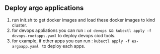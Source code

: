 


## Deploy argo applications

1. run init.sh to get docker images and load these docker images to kind cluster.
2. for devops appliations you can run : `cd devops && kubectl apply -f devops-rootapps.yaml` to deploy devops cicd tools.
3. for example, if other apps you can run : `kubectl apply -f es-argoapp.yaml ` to deploy each apps.